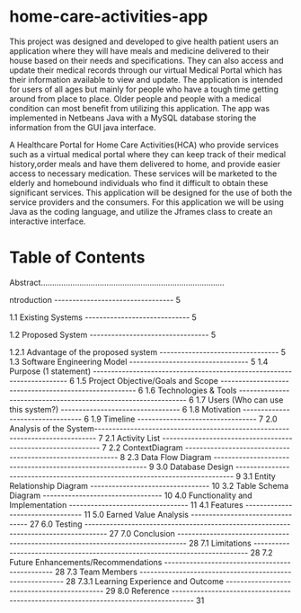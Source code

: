 # home-care-activities-app

This project was designed and developed to give health patient users an application where they will have meals and medicine delivered to their house based on their needs and specifications. They can also access and update their medical records through our virtual Medical Portal which has their information available to view and update. The application is intended for users of all ages but mainly for people who have a tough time getting around from place to place. Older people and people with a medical condition can most benefit from utilizing this application. The app was implemented in Netbeans Java with a MySQL database storing the information from the GUI java interface. 


A Healthcare Portal for Home Care Activities(HCA) who provide services such as a virtual medical portal where they can keep track of their medical history,order meals and have them delivered to home, and provide easier access to necessary medication. These services will be marketed to the elderly and homebound individuals who find it difficult to obtain these significant services. This application will be designed for the use of both the service providers and the consumers. For this application we will be using Java as the coding language, and utilize the Jframes class to create an interactive interface. 




# Table of Contents 
Abstract………………………………………………………………………

ntroduction --------------------------------- 5 


1.1 Existing Systems ----------------------------- 5 


1.2 Proposed System --------------------------------- 5 


1.2.1 Advantage of the proposed system --------------------------------- 5 
1.3 Software Engineering Model --------------------------------- 5 
1.4 Purpose (1 statement) ----------------------------------------------------------------------- 6 1.5 Project Objective/Goals and Scope ------------------------------------------------------ 6 1.6 Technologies & Tools --------------------------------------------------------------- 6 1.7 Users (Who can use this system?) --------------------------------- 6 
1.8 Motivation --------------------------------- 6 
1.9 Timeline --------------------------------- 7 
2.0 Analysis of the System------------------------------------------------------------------------------ 7 2.1 Activity List ------------------------------------------------------------- 7 
2.2 ContextDiagram ----------------------------------------------------------- 8 2.3 Data Flow Diagram ----------------------------------------------------------- 9 3.0 Database Design ----------------------------------------------------------------------------- 9 3.1 Entity Relationship Diagram --------------------------------- 10 
3.2 Table Schema Diagram --------------------------------- 10 
4.0 Functionality and Implementation --------------------------------- 11 
4.1 Features --------------------------------- 11 
5.0 Earned Value Analysis --------------------------------- 27 
6.0 Testing ------------------------------------------------------------------------------------ 27 7.0 Conclusion -------------------------------------------------------------------------------- 28 7.1 Limitations ---------------------------------------------------------------------------- 28 7.2 Future Enhancements/Recommendations ----------------------------------------------- 28 7.3 Team Members --------------------------------------------------------- 28 
7.3.1 Learning Experience and Outcome -------------------------------------------- 29 8.0 Reference ------------------------------------------------------------------------------------ 31

